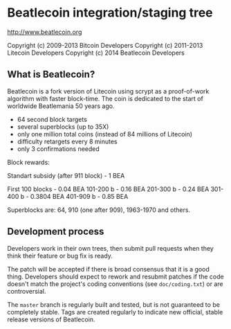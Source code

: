 Beatlecoin integration/staging tree
================================

http://www.beatlecoin.org

Copyright (c) 2009-2013 Bitcoin Developers
Copyright (c) 2011-2013 Litecoin Developers
Copyright (c) 2014 Beatlecoin Developers

What is Beatlecoin?
----------------

Beatlecoin is a fork version of Litecoin using scrypt as a proof-of-work algorithm with faster block-time. The coin is dedicated to the start of worldwide Beatlemania 50 years ago.
 - 64 second block targets
 - several superblocks (up to 35X)
 - only one million total coins (instead of 84 millions of Litecoin)
 - difficulty retargets every 8 minutes
 - only 3 confirmations needed

Block rewards:

Standart subsidy (after 911 block) - 1 BEA

First 100 blocks - 0.04 BEA
101-200 b - 0.16 BEA
201-300 b - 0.24 BEA
301-400 b - 0.3804 BEA
401-909 b - 0.85 BEA

Superblocks are: 64, 910 (one after 909), 1963-1970 and others.


Development process
-------------------

Developers work in their own trees, then submit pull requests when they think
their feature or bug fix is ready.

The patch will be accepted if there is broad consensus that it is a good thing.
Developers should expect to rework and resubmit patches if the code doesn't
match the project's coding conventions (see `doc/coding.txt`) or are
controversial.

The `master` branch is regularly built and tested, but is not guaranteed to be
completely stable. Tags are created regularly to indicate new official, stable release versions of Beatlecoin.

